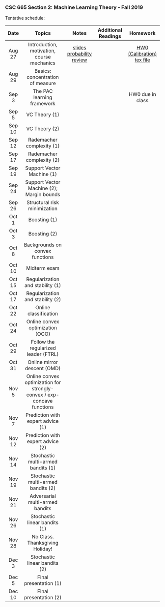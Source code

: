 ### CSC 665 Section 2: Machine Learning Theory - Fall 2019

Tentative schedule:



|Date  | Topics | Notes | Additional Readings  | Homework |
|:---:|:------------:|:---:|:---:|:---:|
|Aug 27 | Introduction, motivation, course mechanics | [slides](notes/slides.pdf) [probability review](notes/prob_review.pdf) | | [HW0 (Calibration)](hw0/hw0.pdf) [tex file](hw0/hw0.tex) |
|Aug 29 | Basics: concentration of measure | | | |
|Sep 3  | The PAC learning framework | | | HW0 due in class |
|Sep 5  | VC Theory (1) | | | |
|Sep 10 | VC Theory (2) | | | |
|Sep 12 | Rademacher complexity (1) | | | |
|Sep 17 | Rademacher complexity (2) | | | |
|Sep 19 | Support Vector Machine (1) | | | |
|Sep 24 | Support Vector Machine (2); Margin bounds | | | |
|Sep 26 | Structural risk minimization | | | |
|Oct 1  | Boosting (1) | | | |
|Oct 3  | Boosting (2) | | | |
|Oct 8  | Backgrounds on convex functions | | | |
|Oct 10 | Midterm exam | | | |
|Oct 15 | Regularization and stability (1) | | | |
|Oct 17 | Regularization and stability (2) | | | |
|Oct 22 | Online classification | | | |
|Oct 24 | Online convex optimization (OCO) | | | |
|Oct 29 | Follow the regularized leader (FTRL) | | | |
|Oct 31 | Online mirror descent (OMD) | | | |
|Nov 5 | Online convex optimization for strongly-convex / exp-concave functions | | | |
|Nov 7 | Prediction with expert advice (1) | | | |
|Nov 12 | Prediction with expert advice (2) | | | |
|Nov 14 | Stochastic multi-armed bandits (1) | | | |
|Nov 19 | Stochastic multi-armed bandits (2) | | | |
|Nov 21 | Adversarial multi-armed bandits | | | |
|Nov 26 | Stochastic linear bandits (1) | | | |
|Nov 28 | No Class. Thanksgiving Holiday! | | | |
|Dec 3 | Stochastic linear bandits (2) | | | |
|Dec 5 | Final presentation (1) | | | |
|Dec 10 | Final presentation (2) | | | |
